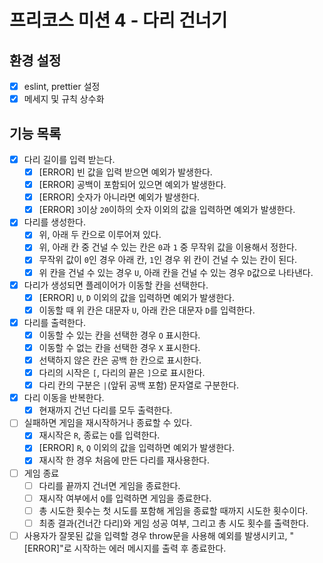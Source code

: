 # 프리코스 미션 4 - 다리 건너기

## 환경 설정

- [x] eslint, prettier 설정
- [x] 메세지 및 규칙 상수화

## 기능 목록

- [x] 다리 길이를 입력 받는다.
  - [x] [ERROR] 빈 값을 입력 받으면 예외가 발생한다.
  - [x] [ERROR] 공백이 포함되어 있으면 예외가 발생한다.
  - [x] [ERROR] 숫자가 아니라면 예외가 발생한다.
  - [x] [ERROR] `3`이상 `20`이하의 숫자 이외의 값을 입력하면 예외가 발생한다.
- [x] 다리를 생성한다.
  - [x] 위, 아래 두 칸으로 이루어져 있다.
  - [x] 위, 아래 칸 중 건널 수 있는 칸은 `0`과 `1` 중 무작위 값을 이용해서 정한다.
  - [x] 무작위 값이 `0`인 경우 아래 칸, `1`인 경우 위 칸이 건널 수 있는 칸이 된다.
  - [x] 위 칸을 건널 수 있는 경우 `U`, 아래 칸을 건널 수 있는 경우 `D`값으로 나타낸다.
- [x] 다리가 생성되면 플레이어가 이동할 칸을 선택한다.
  - [x] [ERROR] `U`, `D` 이외의 값을 입력하면 예외가 발생한다.
  - [x] 이동할 때 위 칸은 대문자 `U`, 아래 칸은 대문자 `D`를 입력한다.
- [x] 다리를 출력한다.
  - [x] 이동할 수 있는 칸을 선택한 경우 `O` 표시한다.
  - [x] 이동할 수 없는 칸을 선택한 경우 `X` 표시한다.
  - [x] 선택하지 않은 칸은 공백 한 칸으로 표시한다.
  - [x] 다리의 시작은 `[`, 다리의 끝은 `]`으로 표시한다.
  - [x] 다리 칸의 구분은 `|`(앞뒤 공백 포함) 문자열로 구분한다.
- [x] 다리 이동을 반복한다.
  - [x] 현재까지 건넌 다리를 모두 출력한다.
- [ ] 실패하면 게임을 재시작하거나 종료할 수 있다.
  - [x] 재시작은 `R`, 종료는 `Q`를 입력한다.
  - [x] [ERROR] `R`, `Q` 이외의 값을 입력하면 예외가 발생한다.
  - [x] 재시작 한 경우 처음에 만든 다리를 재사용한다.
- [ ] 게임 종료
  - [ ] 다리를 끝까지 건너면 게임을 종료한다.
  - [ ] 재시작 여부에서 `Q`를 입력하면 게임을 종료한다.
  - [ ] 총 시도한 횟수는 첫 시도를 포함해 게임을 종료할 때까지 시도한 횟수이다.
  - [ ] 최종 결과(건너간 다리)와 게임 성공 여부, 그리고 총 시도 횟수를 출력한다.
- [ ] 사용자가 잘못된 값을 입력할 경우 throw문을 사용해 예외를 발생시키고, "[ERROR]"로 시작하는 에러 메시지를 출력 후 종료한다.
